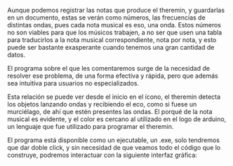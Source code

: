 Aunque podemos registrar las notas que produce el theremin, y guardarlas en un documento, estas se verán como números, las frecuencias de distintas ondas, pues cada nota musical es eso, una onda. Estos números no son viables para que los músicos trabajen, a no ser que usen una tabla para traducirlos a la nota musical correspondiente, nota por nota, y esto puede ser bastante exasperante cuando tenemos una gran cantidad de datos.

El programa sobre el que les comentaremos surge de la necesidad de resolver ese problema, de una forma efectiva y rápida, pero que además sea intuitiva para usuarios no especializados.

Esta relación se puede ver desde el inicio en el ícono, el theremin detecta los objetos lanzando ondas y recibiendo el eco, como si fuese un murciélago, de ahí que estén presentes las ondas. El porqué de la nota musical es evidente, y el color es cercano al utilizado en el logo de arduino, un lenguaje que fue utilizado para programar el theremin. 

El programa está disponible como un ejecutable, un .exe, solo tendremos que dar doble click, y sin necesidad de que veamos todo el código que lo construye, podremos interactuar con la siguiente interfaz gráfica:

